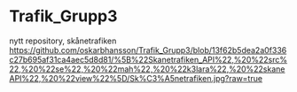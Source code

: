 # Trafik_Grupp3
nytt repository, skånetrafiken
https://github.com/oskarbhansson/Trafik_Grupp3/blob/13f62b5dea2a0f336c27b695af31ca4aec5d8d81/%5B%22Skanetrafiken_API%22,%20%22src%22,%20%22se%22,%20%22mah%22,%20%22k3lara%22,%20%22skaneAPI%22,%20%22view%22%5D/Sk%C3%A5netrafiken.jpg?raw=true
